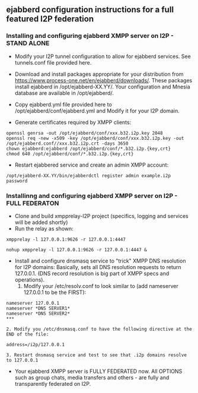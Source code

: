 ## ejabberd configuration instructions for a full featured I2P federation

### Installing and configuring ejabberd XMPP server on I2P - STAND ALONE
* Modify your I2P tunnel configuration to allow for ejabberd services. See tunnels.conf file provided here.

* Download and install packages appropriate for your distribution from https://www.process-one.net/en/ejabberd/downloads/. These packages install ejabberd in /opt/ejabberd-XX.YY/. Your configuration and Mnesia database are available in /opt/ejabberd/.

* Copy ejabberd.yml file provided here to /opt/ejabberd/conf/ejabberd.yml and Modify it for your I2P domain.

* Generate certificates required by XMPP clients:
```
openssl genrsa -out /opt/ejabberd/conf/xxx.b32.i2p.key 2048
openssl req -new -x509 -key /opt/ejabberd/conf/xxx.b32.i2p.key -out /opt/ejabberd.conf//xxx.b32.i2p.crt -days 3650
chown ejabberd:ejabberd /opt/ejabberd/conf/*.b32.i2p.{key,crt}
chmod 640 /opt/ejabberd/conf/*.b32.i2p.{key,crt}
```

* Restart ejabbered service and create an admin XMPP account:
```
/opt/ejabberd-XX.YY/bin/ejabberdctl register admin example.i2p password
```

### Installinng and configuring ejabberd XMPP server on I2P - FULL FEDERATON

* Clone and build xmpprelay-I2P project (specifics, logging and services will be added shortly)
* Run the relay as shown:
```
xmpprelay -l 127.0.0.1:9626 -r 127.0.0.1:4447
```

```
nohup xmpprelay -l 127.0.0.1:9626 -r 127.0.0.1:4447 &
``` 

* Install and configure dnsmasq service to "trick" XMPP DNS resolution for I2P domains:
Basically, sets all DNS resolution requests to return 127.0.0.1. (DNS record resolution is big part of XMPP specs and operations).
    1. Modify your /etc/resolv.conf to look similar to (add nameserver 127.0.0.1 to be the FIRST):
```
nameserver 127.0.0.1
nameserver *DNS SERVER1*
nameserver *DNS SERVER2*
***
```
    2. Modify you /etc/dnsmasq.conf to have the following directive at the END of the file:
```
address=/i2p/127.0.0.1
```
    3. Restart dnsmasq service and test to see that .i2p domains resolve to 127.0.0.1

* Your ejabberd XMPP server is FULLY FEDERATED now. All OPTIONS such as group chats, media transfers and others - are fully and transparently federated on I2P.


